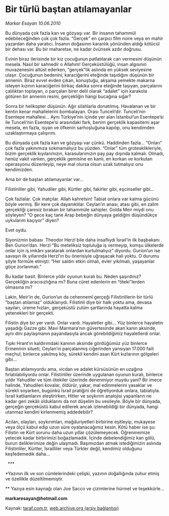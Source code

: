 # Bir türlü baştan atılamayanlar 

*Markar Esayan 10.06.2010*

<div class="yazi">
<p>Bu dünyada çok fazla kan ve gözyaşı var. Bir insanın tahammül edebileceğinden çok çok fazla. “Gerçek” en çarpıcı film noire veya en mahir yazardan daha yaratıcı. İnsanın doğasının karanlık yönünden aldığı kötücül bir dehası var. Bu bir maharetse, ne kadar övünsek azdır doğrusu.</p>
<p>Evinin biraz ilerisinde bir kız çocuğunun patlatılarak can vermesini düşünün mesela. Nasıl bir sahnedir o Allahım! Gerçeküstülüğü, insan algısının muvazenesini altüst ederken, “gerçek”lik aslında en yüksek seviyesine ulaşır. Çocuğunun bedenini, karaciğerini eteğinde taşıdığını düşünün bir annenin. Biraz evvel evden çıkan, konuştuğu, akşama yemekte makarna isteyen kızının karaciğerini birkaç dakika sonra eteğinde taşıyan, parçalarını çalılıktan toplayan, o parçaları birer delil olarak “adalet” için karakola götüren bir annenin resmi, gerçekliğin hangi bucağına sığar?</p>
<p>Sonra bir helikopter düşünün. Ağır silahlarla donatılmış. Havalanan ve bir kentin kenar mahallelerini bombalayan. Orası Tunceli’dir. Tunceli’nin Esentepe mahallesi... Aynı Türkiye’nin içinde yer alan İstanbul’un Esentepe’si ile Tunceli’nin Esentepe’si arasındaki fark, benim gerçeklik kapasitemi aşar mesela, en fazla, isyan ve öfkenin sarhoşluğuna kapılıp, onu kendimden uzaklaştırmaya çalışırım.</p>
<p>Bu dünyada çok fazla kan ve gözyaşı var çünkü. Haddinden fazla... “Onları” çok fazla yakınımıza sokmamalıyız bu yüzden. “Onlar” tüm grotesklikleriyle, bizim gerçeklik kıyılarımızın, karasularımızın pay pay dışında kalmalı. Olmadı, henüz vakit varken, gerçeklik gemisine en kanlı, en korkan ve korkutan operasyonu düzenleyip, neye mal olursa olsun uzak tutmalıyız onu kendimizden.</p>
<p>Ama bir de baştan atılamayanlar var...</p>
<p>Filistinliler gibi, Yahudiler gibi, Kürtler gibi, fakirler gibi, eşcinseller gibi...</p>
<p>Çok fazlalar. Çok inatçılar. Allah kahretsin! Tabiat onlara var kalma gücünü böyle vermiş. Bir kere çok dayanıklılar. Ceylan’ın anası, atası gibi, en zalim gerçekliği çaresiz bırakan bir tahammüle sahipler. Golda Meir miydi onu söyleyen? “O gece kaç tane Arap bebeğin dünyaya geldiğini düşündükçe uykularım kaçıyor” diyen?</p>
<p>Evet oydu.</p>
<p>Siyonizmin babası  Theodor Herzl bile daha insaflıydı İsrail’in ilk başbakanı Ben Gurion’dan. Herzl “Bu meteliksiz topluluğa iş vermeyip, komşu ülkelerde onlar için iş imkânı yaratarak onlardan kurtulmalıyız” diyordu. Gurion’un ise savaşın ilk yıllarında Herzl’ın bu önerisiyle uğraşacak hali yoktu. O durumu şöyle formüle etmişti: “Her saldırı etkin olmalı, evler yıkılmalı, yaşayanlar göçe zorlanmalı.”</p>
<p>Bu kadar basit. Binlerce yıldır oyunun kuralı bu. Neden şaşırdınız? Gerçekliğin aracısızlığına mı? Buna cüret edenlerin en “öteki”lerden olmasına mı?</p>
<p>Lakin, Meir’in de, Gurion’un da cehennemî gerçeği Filistinlilerin bir türlü “baştan atılamaz” olduklarıydı. Filistinli diye bir halk yoktu ama, devasa sayıları, üreme hızları, gerçeküstü zulüm şartlarında hayatta kalma yetenekleri bir gerçekti.</p>
<p>Filistin diye bir yer vardı. Onlar vardı. Hayaletler gibi... Yüz binlerce hayaletin yaşadığı Gazze gibi. Mavi Marmara’nın güvertesinde akan kanın aksinde, aynı dini paylaşmanın payandasıyla ancak görebildiğimiz hayaletlerdi onlar.</p>
<p>Tıpkı Hrant’ın kaldırımdaki kanının aksinde gördüğümüz yüz binlerce Ermeninin silueti, Ceylan’ın parçalanmış ciğerinden yansıyan 17.000 faili meçhul, binlerce yakılmış köy, sürekli kendini asan Kürt kızlarının gölgeleri gibi...</p>
<p>Baştan atılamıyordu ama, vicdan ve adalet kürsüsünün en uzağına fırlatılabiliyordu onlar. Filistinliler üzerinde uygulanan oyunun kuralı, binlerce yıldır Yahudiler ve tüm ötekiler üzerinde denenmiyor muydu yani? Bir imece halinde, Yahudileri kovalar, öldürür, yakar, mal edinmelerini yasaklar ve sürekli soyarken, bugünkü İsrail pratiğini de öğretiyorduk onlara, tabiatıyla. İsrail katliamlarını eleştirirken, Hitler ve soykırım analojisi yapanların ne kadar geri zekâlı olduklarını da not düşelim bu vesileyle. Böyle bir dünyada, gerçeğin gerçeküstü kabul edilerek ancak izlenebildiği bir dünyada, hangi utanmaz kendini kirlenmemiş addedebilir?</p>
<p>Acıları, olayları, soykırımları, mağduriyetleri birbirine eşitleyip, mukayese veya ölçü kabul edip uzun süre oyalanacağımız kesin. Kötü haber ise şu: Filistin ve Kürt sorunu daha uzun yıllar çözülemeyecek. Öğrenmemize yetecek kadar birbirimizi boğazlamadık. İçinde debelendiğimiz kan gölü, burun deliklerimize değin ulaşmadı. Başımızdan atmak istediğimizin aslında Filistinliler, Kürtler, İsrailliler veya Türkler değil, kendimiz olduğunu keşfedemedik daha...</p>
<p>  ***</p>
<p>*Yazının ilk ve son cümlelerindeki çelişki, yazının doğallığında zuhur etmiş ve özellikle düzeltilmemiştir.</p>
<p>** Yazıya esin kaynağı olan Joe Sacco ve çizimlerine hürmet ve teşekkürle...</p>
<p><b>markaresayan@hotmail.com</b></p></div>

Kaynak: [taraf.com.tr](http://www.taraf.com.tr:80/markar-esayan/makale-bir-turlu-bastan-atilamayanlar.htm), [web.archive.org (arşiv bağlantısı)](http://web.archive.org/web/20100613001057/http://www.taraf.com.tr:80/markar-esayan/makale-bir-turlu-bastan-atilamayanlar.htm)
